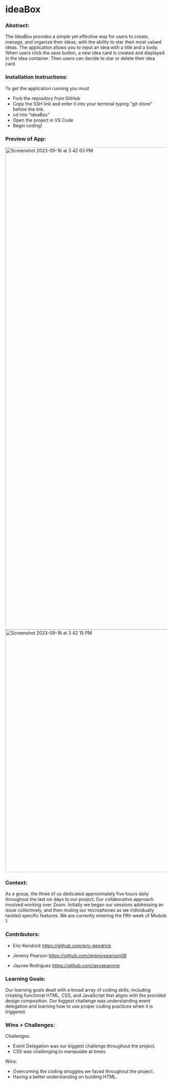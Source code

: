 # ideaBox
### Abstract:
The IdeaBox provides a simple yet effective way for users to create, manage, and organize their ideas, with the ability to star their most valued ideas. The application allows you to input an idea with a title and a body. When users click the save button, a new idea card is created and displayed in the idea container. Then users can decide to star or delete their idea card.

### Installation Instructions:
To get the application running you must 
* Fork the repository from GitHub
* Copy the SSH link and enter it into your terminal typing "git clone" before the link.
* cd into “ideaBox”
* Open the project in VS Code
* Begin coding!

### Preview of App:
<img width="1505" alt="Screenshot 2023-09-16 at 3 42 03 PM" src="https://github.com/jeremypearson08/ideaBox/assets/136057571/7ff68ccb-bb2f-457e-ac28-a70e6d69180d">

<img width="757" alt="Screenshot 2023-09-16 at 3 42 15 PM" src="https://github.com/jeremypearson08/ideaBox/assets/136057571/fe15622f-f8e1-466d-a51a-8135d41b0d54">

### Context:
As a group, the three of us dedicated approximately five hours daily throughout the last six days to our project. Our collaborative approach involved working over Zoom. Initially we began our sessions addressing an issue collectively, and then muting our microphones as we individually tackled specific features.  We are currently entering the fifth week of Module 1.

### Contributors:
- Eric Kendrick  https://github.com/eric-kendrick

- Jeremy Pearson https://github.com/jeremypearson08

- Jaycee Rodriguez https://github.com/jayceeannne 

### Learning Goals:
Our learning goals dealt with a broad array of coding skills, including creating functional HTML, CSS, and JavaScript that aligns with the provided design composition. Our biggest challenge was understanding event delegation and learning how to use proper coding practices when it is triggered.

### Wins + Challenges:
Challenges:
- Event Delegation was our biggest challenge throughout the project.
- CSS was challenging to manipulate at times.

Wins:
- Overcoming the coding struggles we faced throughout the project.
- Having a better understanding on building HTML.
